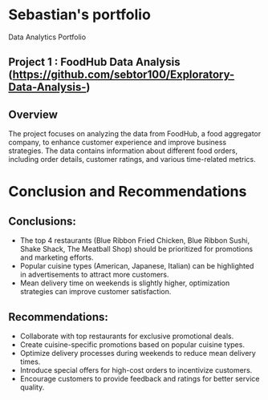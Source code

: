 # Sebastian's portfolio
Data Analytics Portfolio

## Project 1 : FoodHub Data Analysis (https://github.com/sebtor100/Exploratory-Data-Analysis-)

## Overview

The project focuses on analyzing the data from FoodHub, a food aggregator company, to enhance customer experience and improve business strategies. The data contains information about different food orders, including order details, customer ratings, and various time-related metrics.

# Conclusion and Recommendations
## Conclusions:
- The top 4 restaurants (Blue Ribbon Fried Chicken, Blue Ribbon Sushi, Shake Shack, The Meatball Shop) should be prioritized for promotions and marketing efforts.
- Popular cuisine types (American, Japanese, Italian) can be highlighted in advertisements to attract more customers.
- Mean delivery time on weekends is slightly higher, optimization strategies can improve customer satisfaction.
## Recommendations:
- Collaborate with top restaurants for exclusive promotional deals.
- Create cuisine-specific promotions based on popular cuisine types.
- Optimize delivery processes during weekends to reduce mean delivery times.
- Introduce special offers for high-cost orders to incentivize customers.
- Encourage customers to provide feedback and ratings for better service quality.
